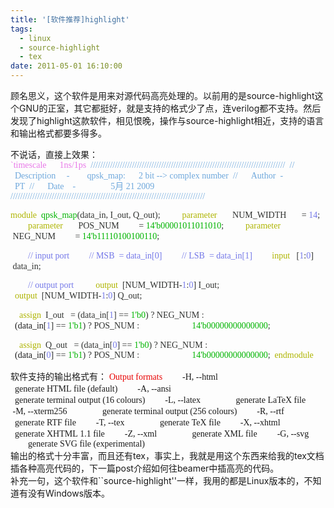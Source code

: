 ```yaml
---
title: '[软件推荐]highlight'
tags:
  - linux
  - source-highlight
  - tex
date: 2011-05-01 16:10:00
---
```


顾名思义，这个软件是用来对源代码高亮处理的。以前用的是source-highlight这个GNU的正室，其它都挺好，就是支持的格式少了点，连verilog都不支持。然后发现了highlight这款软件，相见恨晚，操作与source-highlight相近，支持的语言和输出格式都要多得多。<div>
</div><div>不说话，直接上效果：</div><div><span class="Apple-style-span" style="font-family: 宋体; font-size: 14px; line-height: 16px;"><span class="f005" style="color: #e878e8; font-family: 宋体, Verdana; font-size: 14px; font-style: normal; font-weight: normal; line-height: 1.2; margin-bottom: 0px; margin-left: 0px; margin-right: 0px; margin-top: 0px; padding-bottom: 2px; padding-left: 0px; padding-right: 0px; padding-top: 2px;">`timescale</span><span class="f007" style="color: #303230; font-family: 宋体, Verdana; font-size: 14px; font-style: normal; font-weight: normal; line-height: 1.2; margin-bottom: 0px; margin-left: 0px; margin-right: 0px; margin-top: 0px; padding-bottom: 2px; padding-left: 0px; padding-right: 0px; padding-top: 2px;">&nbsp; &nbsp; &nbsp;&nbsp;</span><span class="f005" style="color: #e878e8; font-family: 宋体, Verdana; font-size: 14px; font-style: normal; font-weight: normal; line-height: 1.2; margin-bottom: 0px; margin-left: 0px; margin-right: 0px; margin-top: 0px; padding-bottom: 2px; padding-left: 0px; padding-right: 0px; padding-top: 2px;">1ns/1ps</span>&nbsp;
<span class="Apple-style-span" style="color: #6fa8dc;"><span class="f004" style="font-family: 宋体, Verdana; font-size: 14px; font-style: normal; font-weight: normal; line-height: 1.2; margin-bottom: 0px; margin-left: 0px; margin-right: 0px; margin-top: 0px; padding-bottom: 2px; padding-left: 0px; padding-right: 0px; padding-top: 2px;">////////////////////////////////////////////////////////////////////////////////</span>&nbsp;
//<span class="f007" style="font-family: 宋体, Verdana; font-size: 14px; font-style: normal; font-weight: normal; line-height: 1.2; margin-bottom: 0px; margin-left: 0px; margin-right: 0px; margin-top: 0px; padding-bottom: 2px; padding-left: 0px; padding-right: 0px; padding-top: 2px;">&nbsp; &nbsp; &nbsp;&nbsp;</span><span class="f004" style="font-family: 宋体, Verdana; font-size: 14px; font-style: normal; font-weight: normal; line-height: 1.2; margin-bottom: 0px; margin-left: 0px; margin-right: 0px; margin-top: 0px; padding-bottom: 2px; padding-left: 0px; padding-right: 0px; padding-top: 2px;">Description</span><span class="f007" style="font-family: 宋体, Verdana; font-size: 14px; font-style: normal; font-weight: normal; line-height: 1.2; margin-bottom: 0px; margin-left: 0px; margin-right: 0px; margin-top: 0px; padding-bottom: 2px; padding-left: 0px; padding-right: 0px; padding-top: 2px;">&nbsp; &nbsp; &nbsp;</span><span class="f004" style="font-family: 宋体, Verdana; font-size: 14px; font-style: normal; font-weight: normal; line-height: 1.2; margin-bottom: 0px; margin-left: 0px; margin-right: 0px; margin-top: 0px; padding-bottom: 2px; padding-left: 0px; padding-right: 0px; padding-top: 2px;">-</span><span class="f007" style="font-family: 宋体, Verdana; font-size: 14px; font-style: normal; font-weight: normal; line-height: 1.2; margin-bottom: 0px; margin-left: 0px; margin-right: 0px; margin-top: 0px; padding-bottom: 2px; padding-left: 0px; padding-right: 0px; padding-top: 2px;">&nbsp; &nbsp; &nbsp; &nbsp;</span><span class="f004" style="font-family: 宋体, Verdana; font-size: 14px; font-style: normal; font-weight: normal; line-height: 1.2; margin-bottom: 0px; margin-left: 0px; margin-right: 0px; margin-top: 0px; padding-bottom: 2px; padding-left: 0px; padding-right: 0px; padding-top: 2px;">&nbsp;qpsk_map:</span><span class="f007" style="font-family: 宋体, Verdana; font-size: 14px; font-style: normal; font-weight: normal; line-height: 1.2; margin-bottom: 0px; margin-left: 0px; margin-right: 0px; margin-top: 0px; padding-bottom: 2px; padding-left: 0px; padding-right: 0px; padding-top: 2px;">&nbsp; &nbsp; &nbsp;&nbsp;</span><span class="f004" style="font-family: 宋体, Verdana; font-size: 14px; font-style: normal; font-weight: normal; line-height: 1.2; margin-bottom: 0px; margin-left: 0px; margin-right: 0px; margin-top: 0px; padding-bottom: 2px; padding-left: 0px; padding-right: 0px; padding-top: 2px;">2&nbsp;bit&nbsp;--&gt;&nbsp;complex&nbsp;number</span>&nbsp;
//<span class="f007" style="font-family: 宋体, Verdana; font-size: 14px; font-style: normal; font-weight: normal; line-height: 1.2; margin-bottom: 0px; margin-left: 0px; margin-right: 0px; margin-top: 0px; padding-bottom: 2px; padding-left: 0px; padding-right: 0px; padding-top: 2px;">&nbsp; &nbsp; &nbsp;&nbsp;</span><span class="f004" style="font-family: 宋体, Verdana; font-size: 14px; font-style: normal; font-weight: normal; line-height: 1.2; margin-bottom: 0px; margin-left: 0px; margin-right: 0px; margin-top: 0px; padding-bottom: 2px; padding-left: 0px; padding-right: 0px; padding-top: 2px;">Author</span><span class="f007" style="font-family: 宋体, Verdana; font-size: 14px; font-style: normal; font-weight: normal; line-height: 1.2; margin-bottom: 0px; margin-left: 0px; margin-right: 0px; margin-top: 0px; padding-bottom: 2px; padding-left: 0px; padding-right: 0px; padding-top: 2px;">&nbsp;&nbsp;</span><span class="f004" style="font-family: 宋体, Verdana; font-size: 14px; font-style: normal; font-weight: normal; line-height: 1.2; margin-bottom: 0px; margin-left: 0px; margin-right: 0px; margin-top: 0px; padding-bottom: 2px; padding-left: 0px; padding-right: 0px; padding-top: 2px;">-</span><span class="f007" style="font-family: 宋体, Verdana; font-size: 14px; font-style: normal; font-weight: normal; line-height: 1.2; margin-bottom: 0px; margin-left: 0px; margin-right: 0px; margin-top: 0px; padding-bottom: 2px; padding-left: 0px; padding-right: 0px; padding-top: 2px;">&nbsp; &nbsp; &nbsp; &nbsp; &nbsp; &nbsp; &nbsp; &nbsp;</span><span class="f004" style="font-family: 宋体, Verdana; font-size: 14px; font-style: normal; font-weight: normal; line-height: 1.2; margin-bottom: 0px; margin-left: 0px; margin-right: 0px; margin-top: 0px; padding-bottom: 2px; padding-left: 0px; padding-right: 0px; padding-top: 2px;">&nbsp;PT</span>&nbsp;
//<span class="f007" style="font-family: 宋体, Verdana; font-size: 14px; font-style: normal; font-weight: normal; line-height: 1.2; margin-bottom: 0px; margin-left: 0px; margin-right: 0px; margin-top: 0px; padding-bottom: 2px; padding-left: 0px; padding-right: 0px; padding-top: 2px;">&nbsp; &nbsp; &nbsp;&nbsp;</span><span class="f004" style="font-family: 宋体, Verdana; font-size: 14px; font-style: normal; font-weight: normal; line-height: 1.2; margin-bottom: 0px; margin-left: 0px; margin-right: 0px; margin-top: 0px; padding-bottom: 2px; padding-left: 0px; padding-right: 0px; padding-top: 2px;">Date</span><span class="f007" style="font-family: 宋体, Verdana; font-size: 14px; font-style: normal; font-weight: normal; line-height: 1.2; margin-bottom: 0px; margin-left: 0px; margin-right: 0px; margin-top: 0px; padding-bottom: 2px; padding-left: 0px; padding-right: 0px; padding-top: 2px;">&nbsp; &nbsp;&nbsp;</span><span class="f004" style="font-family: 宋体, Verdana; font-size: 14px; font-style: normal; font-weight: normal; line-height: 1.2; margin-bottom: 0px; margin-left: 0px; margin-right: 0px; margin-top: 0px; padding-bottom: 2px; padding-left: 0px; padding-right: 0px; padding-top: 2px;">-</span><span class="f007" style="font-family: 宋体, Verdana; font-size: 14px; font-style: normal; font-weight: normal; line-height: 1.2; margin-bottom: 0px; margin-left: 0px; margin-right: 0px; margin-top: 0px; padding-bottom: 2px; padding-left: 0px; padding-right: 0px; padding-top: 2px;">&nbsp; &nbsp; &nbsp; &nbsp; &nbsp; &nbsp; &nbsp; &nbsp;</span><span class="f004" style="font-family: 宋体, Verdana; font-size: 14px; font-style: normal; font-weight: normal; line-height: 1.2; margin-bottom: 0px; margin-left: 0px; margin-right: 0px; margin-top: 0px; padding-bottom: 2px; padding-left: 0px; padding-right: 0px; padding-top: 2px;">&nbsp;5月 21&nbsp;2009</span>&nbsp;
////////////////////////////////////////////////////////////////////////////////&nbsp;</span>

<span class="f003" style="color: #aeb400; font-family: 宋体, Verdana; font-size: 14px; font-style: normal; font-weight: normal; line-height: 1.2; margin-bottom: 0px; margin-left: 0px; margin-right: 0px; margin-top: 0px; padding-bottom: 2px; padding-left: 0px; padding-right: 0px; padding-top: 2px;">module</span><span class="f007" style="color: #303230; font-family: 宋体, Verdana; font-size: 14px; font-style: normal; font-weight: normal; line-height: 1.2; margin-bottom: 0px; margin-left: 0px; margin-right: 0px; margin-top: 0px; padding-bottom: 2px; padding-left: 0px; padding-right: 0px; padding-top: 2px;">&nbsp;&nbsp;</span><span class="f002" style="color: #00b400; font-family: 宋体, Verdana; font-size: 14px; font-style: normal; font-weight: normal; line-height: 1.2; margin-bottom: 0px; margin-left: 0px; margin-right: 0px; margin-top: 0px; padding-bottom: 2px; padding-left: 0px; padding-right: 0px; padding-top: 2px;">qpsk_map</span><span class="f007" style="color: #303230; font-family: 宋体, Verdana; font-size: 14px; font-style: normal; font-weight: normal; line-height: 1.2; margin-bottom: 0px; margin-left: 0px; margin-right: 0px; margin-top: 0px; padding-bottom: 2px; padding-left: 0px; padding-right: 0px; padding-top: 2px;">(data_in,&nbsp;I_out,&nbsp;Q_out);</span>&nbsp;
&nbsp; &nbsp; &nbsp; &nbsp;&nbsp;<span class="f003" style="color: #aeb400; font-family: 宋体, Verdana; font-size: 14px; font-style: normal; font-weight: normal; line-height: 1.2; margin-bottom: 0px; margin-left: 0px; margin-right: 0px; margin-top: 0px; padding-bottom: 2px; padding-left: 0px; padding-right: 0px; padding-top: 2px;">parameter</span><span class="f007" style="color: #303230; font-family: 宋体, Verdana; font-size: 14px; font-style: normal; font-weight: normal; line-height: 1.2; margin-bottom: 0px; margin-left: 0px; margin-right: 0px; margin-top: 0px; padding-bottom: 2px; padding-left: 0px; padding-right: 0px; padding-top: 2px;">&nbsp; &nbsp; &nbsp; &nbsp;NUM_WIDTH&nbsp; &nbsp; &nbsp; &nbsp;=&nbsp;</span><span class="f004" style="color: #7478e8; font-family: 宋体, Verdana; font-size: 14px; font-style: normal; font-weight: normal; line-height: 1.2; margin-bottom: 0px; margin-left: 0px; margin-right: 0px; margin-top: 0px; padding-bottom: 2px; padding-left: 0px; padding-right: 0px; padding-top: 2px;">14</span><span class="f007" style="color: #303230; font-family: 宋体, Verdana; font-size: 14px; font-style: normal; font-weight: normal; line-height: 1.2; margin-bottom: 0px; margin-left: 0px; margin-right: 0px; margin-top: 0px; padding-bottom: 2px; padding-left: 0px; padding-right: 0px; padding-top: 2px;">;</span>&nbsp;
&nbsp; &nbsp; &nbsp; &nbsp;&nbsp;<span class="f003" style="color: #aeb400; font-family: 宋体, Verdana; font-size: 14px; font-style: normal; font-weight: normal; line-height: 1.2; margin-bottom: 0px; margin-left: 0px; margin-right: 0px; margin-top: 0px; padding-bottom: 2px; padding-left: 0px; padding-right: 0px; padding-top: 2px;">parameter</span><span class="f007" style="color: #303230; font-family: 宋体, Verdana; font-size: 14px; font-style: normal; font-weight: normal; line-height: 1.2; margin-bottom: 0px; margin-left: 0px; margin-right: 0px; margin-top: 0px; padding-bottom: 2px; padding-left: 0px; padding-right: 0px; padding-top: 2px;">&nbsp; &nbsp; &nbsp; &nbsp;POS_NUM&nbsp; &nbsp; &nbsp; &nbsp; &nbsp;=&nbsp;</span><span class="f002" style="color: #00b400; font-family: 宋体, Verdana; font-size: 14px; font-style: normal; font-weight: normal; line-height: 1.2; margin-bottom: 0px; margin-left: 0px; margin-right: 0px; margin-top: 0px; padding-bottom: 2px; padding-left: 0px; padding-right: 0px; padding-top: 2px;">14'b00001011011010</span><span class="f007" style="color: #303230; font-family: 宋体, Verdana; font-size: 14px; font-style: normal; font-weight: normal; line-height: 1.2; margin-bottom: 0px; margin-left: 0px; margin-right: 0px; margin-top: 0px; padding-bottom: 2px; padding-left: 0px; padding-right: 0px; padding-top: 2px;">;</span>&nbsp;
&nbsp; &nbsp; &nbsp; &nbsp;&nbsp;<span class="f003" style="color: #aeb400; font-family: 宋体, Verdana; font-size: 14px; font-style: normal; font-weight: normal; line-height: 1.2; margin-bottom: 0px; margin-left: 0px; margin-right: 0px; margin-top: 0px; padding-bottom: 2px; padding-left: 0px; padding-right: 0px; padding-top: 2px;">parameter</span><span class="f007" style="color: #303230; font-family: 宋体, Verdana; font-size: 14px; font-style: normal; font-weight: normal; line-height: 1.2; margin-bottom: 0px; margin-left: 0px; margin-right: 0px; margin-top: 0px; padding-bottom: 2px; padding-left: 0px; padding-right: 0px; padding-top: 2px;">&nbsp; &nbsp; &nbsp; &nbsp;NEG_NUM&nbsp; &nbsp; &nbsp; &nbsp; &nbsp;=&nbsp;</span><span class="f002" style="color: #00b400; font-family: 宋体, Verdana; font-size: 14px; font-style: normal; font-weight: normal; line-height: 1.2; margin-bottom: 0px; margin-left: 0px; margin-right: 0px; margin-top: 0px; padding-bottom: 2px; padding-left: 0px; padding-right: 0px; padding-top: 2px;">14'b11110100100110</span><span class="f007" style="color: #303230; font-family: 宋体, Verdana; font-size: 14px; font-style: normal; font-weight: normal; line-height: 1.2; margin-bottom: 0px; margin-left: 0px; margin-right: 0px; margin-top: 0px; padding-bottom: 2px; padding-left: 0px; padding-right: 0px; padding-top: 2px;">;</span>&nbsp;

&nbsp; &nbsp; &nbsp; &nbsp;&nbsp;<span class="f004" style="color: #7478e8; font-family: 宋体, Verdana; font-size: 14px; font-style: normal; font-weight: normal; line-height: 1.2; margin-bottom: 0px; margin-left: 0px; margin-right: 0px; margin-top: 0px; padding-bottom: 2px; padding-left: 0px; padding-right: 0px; padding-top: 2px;">//&nbsp;input&nbsp;port</span>
<span class="f007" style="color: #303230; font-family: 宋体, Verdana; font-size: 14px; font-style: normal; font-weight: normal; line-height: 1.2; margin-bottom: 0px; margin-left: 0px; margin-right: 0px; margin-top: 0px; padding-bottom: 2px; padding-left: 0px; padding-right: 0px; padding-top: 2px;">&nbsp; &nbsp; &nbsp; &nbsp;&nbsp;</span><span class="f004" style="color: #7478e8; font-family: 宋体, Verdana; font-size: 14px; font-style: normal; font-weight: normal; line-height: 1.2; margin-bottom: 0px; margin-left: 0px; margin-right: 0px; margin-top: 0px; padding-bottom: 2px; padding-left: 0px; padding-right: 0px; padding-top: 2px;">//&nbsp;MSB</span><span class="f007" style="color: #303230; font-family: 宋体, Verdana; font-size: 14px; font-style: normal; font-weight: normal; line-height: 1.2; margin-bottom: 0px; margin-left: 0px; margin-right: 0px; margin-top: 0px; padding-bottom: 2px; padding-left: 0px; padding-right: 0px; padding-top: 2px;">&nbsp;&nbsp;</span><span class="f004" style="color: #7478e8; font-family: 宋体, Verdana; font-size: 14px; font-style: normal; font-weight: normal; line-height: 1.2; margin-bottom: 0px; margin-left: 0px; margin-right: 0px; margin-top: 0px; padding-bottom: 2px; padding-left: 0px; padding-right: 0px; padding-top: 2px;">=&nbsp;data_in[0]</span>
<span class="f007" style="color: #303230; font-family: 宋体, Verdana; font-size: 14px; font-style: normal; font-weight: normal; line-height: 1.2; margin-bottom: 0px; margin-left: 0px; margin-right: 0px; margin-top: 0px; padding-bottom: 2px; padding-left: 0px; padding-right: 0px; padding-top: 2px;">&nbsp; &nbsp; &nbsp; &nbsp;&nbsp;</span><span class="f004" style="color: #7478e8; font-family: 宋体, Verdana; font-size: 14px; font-style: normal; font-weight: normal; line-height: 1.2; margin-bottom: 0px; margin-left: 0px; margin-right: 0px; margin-top: 0px; padding-bottom: 2px; padding-left: 0px; padding-right: 0px; padding-top: 2px;">//&nbsp;LSB</span><span class="f007" style="color: #303230; font-family: 宋体, Verdana; font-size: 14px; font-style: normal; font-weight: normal; line-height: 1.2; margin-bottom: 0px; margin-left: 0px; margin-right: 0px; margin-top: 0px; padding-bottom: 2px; padding-left: 0px; padding-right: 0px; padding-top: 2px;">&nbsp;&nbsp;</span><span class="f004" style="color: #7478e8; font-family: 宋体, Verdana; font-size: 14px; font-style: normal; font-weight: normal; line-height: 1.2; margin-bottom: 0px; margin-left: 0px; margin-right: 0px; margin-top: 0px; padding-bottom: 2px; padding-left: 0px; padding-right: 0px; padding-top: 2px;">=&nbsp;data_in[1]</span>
<span class="f007" style="color: #303230; font-family: 宋体, Verdana; font-size: 14px; font-style: normal; font-weight: normal; line-height: 1.2; margin-bottom: 0px; margin-left: 0px; margin-right: 0px; margin-top: 0px; padding-bottom: 2px; padding-left: 0px; padding-right: 0px; padding-top: 2px;">&nbsp; &nbsp; &nbsp; &nbsp;&nbsp;</span><span class="f003" style="color: #aeb400; font-family: 宋体, Verdana; font-size: 14px; font-style: normal; font-weight: normal; line-height: 1.2; margin-bottom: 0px; margin-left: 0px; margin-right: 0px; margin-top: 0px; padding-bottom: 2px; padding-left: 0px; padding-right: 0px; padding-top: 2px;">input</span><span class="f007" style="color: #303230; font-family: 宋体, Verdana; font-size: 14px; font-style: normal; font-weight: normal; line-height: 1.2; margin-bottom: 0px; margin-left: 0px; margin-right: 0px; margin-top: 0px; padding-bottom: 2px; padding-left: 0px; padding-right: 0px; padding-top: 2px;">&nbsp; &nbsp;[</span><span class="f004" style="color: #7478e8; font-family: 宋体, Verdana; font-size: 14px; font-style: normal; font-weight: normal; line-height: 1.2; margin-bottom: 0px; margin-left: 0px; margin-right: 0px; margin-top: 0px; padding-bottom: 2px; padding-left: 0px; padding-right: 0px; padding-top: 2px;">1</span><span class="f007" style="color: #303230; font-family: 宋体, Verdana; font-size: 14px; font-style: normal; font-weight: normal; line-height: 1.2; margin-bottom: 0px; margin-left: 0px; margin-right: 0px; margin-top: 0px; padding-bottom: 2px; padding-left: 0px; padding-right: 0px; padding-top: 2px;">:</span><span class="f004" style="color: #7478e8; font-family: 宋体, Verdana; font-size: 14px; font-style: normal; font-weight: normal; line-height: 1.2; margin-bottom: 0px; margin-left: 0px; margin-right: 0px; margin-top: 0px; padding-bottom: 2px; padding-left: 0px; padding-right: 0px; padding-top: 2px;">0</span><span class="f007" style="color: #303230; font-family: 宋体, Verdana; font-size: 14px; font-style: normal; font-weight: normal; line-height: 1.2; margin-bottom: 0px; margin-left: 0px; margin-right: 0px; margin-top: 0px; padding-bottom: 2px; padding-left: 0px; padding-right: 0px; padding-top: 2px;">]&nbsp; &nbsp;data_in;</span>

&nbsp; &nbsp; &nbsp; &nbsp;&nbsp;<span class="f004" style="color: #7478e8; font-family: 宋体, Verdana; font-size: 14px; font-style: normal; font-weight: normal; line-height: 1.2; margin-bottom: 0px; margin-left: 0px; margin-right: 0px; margin-top: 0px; padding-bottom: 2px; padding-left: 0px; padding-right: 0px; padding-top: 2px;">//&nbsp;output&nbsp;port</span>&nbsp;
<span class="f007" style="color: #303230; font-family: 宋体, Verdana; font-size: 14px; font-style: normal; font-weight: normal; line-height: 1.2; margin-bottom: 0px; margin-left: 0px; margin-right: 0px; margin-top: 0px; padding-bottom: 2px; padding-left: 0px; padding-right: 0px; padding-top: 2px;">&nbsp; &nbsp; &nbsp; &nbsp;&nbsp;</span><span class="f003" style="color: #aeb400; font-family: 宋体, Verdana; font-size: 14px; font-style: normal; font-weight: normal; line-height: 1.2; margin-bottom: 0px; margin-left: 0px; margin-right: 0px; margin-top: 0px; padding-bottom: 2px; padding-left: 0px; padding-right: 0px; padding-top: 2px;">output</span><span class="f007" style="color: #303230; font-family: 宋体, Verdana; font-size: 14px; font-style: normal; font-weight: normal; line-height: 1.2; margin-bottom: 0px; margin-left: 0px; margin-right: 0px; margin-top: 0px; padding-bottom: 2px; padding-left: 0px; padding-right: 0px; padding-top: 2px;">&nbsp;&nbsp;[NUM_WIDTH-</span><span class="f004" style="color: #7478e8; font-family: 宋体, Verdana; font-size: 14px; font-style: normal; font-weight: normal; line-height: 1.2; margin-bottom: 0px; margin-left: 0px; margin-right: 0px; margin-top: 0px; padding-bottom: 2px; padding-left: 0px; padding-right: 0px; padding-top: 2px;">1</span><span class="f007" style="color: #303230; font-family: 宋体, Verdana; font-size: 14px; font-style: normal; font-weight: normal; line-height: 1.2; margin-bottom: 0px; margin-left: 0px; margin-right: 0px; margin-top: 0px; padding-bottom: 2px; padding-left: 0px; padding-right: 0px; padding-top: 2px;">:</span><span class="f004" style="color: #7478e8; font-family: 宋体, Verdana; font-size: 14px; font-style: normal; font-weight: normal; line-height: 1.2; margin-bottom: 0px; margin-left: 0px; margin-right: 0px; margin-top: 0px; padding-bottom: 2px; padding-left: 0px; padding-right: 0px; padding-top: 2px;">0</span><span class="f007" style="color: #303230; font-family: 宋体, Verdana; font-size: 14px; font-style: normal; font-weight: normal; line-height: 1.2; margin-bottom: 0px; margin-left: 0px; margin-right: 0px; margin-top: 0px; padding-bottom: 2px; padding-left: 0px; padding-right: 0px; padding-top: 2px;">]&nbsp;I_out;</span>&nbsp;
&nbsp; &nbsp; &nbsp; &nbsp;&nbsp;<span class="f003" style="color: #aeb400; font-family: 宋体, Verdana; font-size: 14px; font-style: normal; font-weight: normal; line-height: 1.2; margin-bottom: 0px; margin-left: 0px; margin-right: 0px; margin-top: 0px; padding-bottom: 2px; padding-left: 0px; padding-right: 0px; padding-top: 2px;">output</span><span class="f007" style="color: #303230; font-family: 宋体, Verdana; font-size: 14px; font-style: normal; font-weight: normal; line-height: 1.2; margin-bottom: 0px; margin-left: 0px; margin-right: 0px; margin-top: 0px; padding-bottom: 2px; padding-left: 0px; padding-right: 0px; padding-top: 2px;">&nbsp;&nbsp;[NUM_WIDTH-</span><span class="f004" style="color: #7478e8; font-family: 宋体, Verdana; font-size: 14px; font-style: normal; font-weight: normal; line-height: 1.2; margin-bottom: 0px; margin-left: 0px; margin-right: 0px; margin-top: 0px; padding-bottom: 2px; padding-left: 0px; padding-right: 0px; padding-top: 2px;">1</span><span class="f007" style="color: #303230; font-family: 宋体, Verdana; font-size: 14px; font-style: normal; font-weight: normal; line-height: 1.2; margin-bottom: 0px; margin-left: 0px; margin-right: 0px; margin-top: 0px; padding-bottom: 2px; padding-left: 0px; padding-right: 0px; padding-top: 2px;">:</span><span class="f004" style="color: #7478e8; font-family: 宋体, Verdana; font-size: 14px; font-style: normal; font-weight: normal; line-height: 1.2; margin-bottom: 0px; margin-left: 0px; margin-right: 0px; margin-top: 0px; padding-bottom: 2px; padding-left: 0px; padding-right: 0px; padding-top: 2px;">0</span><span class="f007" style="color: #303230; font-family: 宋体, Verdana; font-size: 14px; font-style: normal; font-weight: normal; line-height: 1.2; margin-bottom: 0px; margin-left: 0px; margin-right: 0px; margin-top: 0px; padding-bottom: 2px; padding-left: 0px; padding-right: 0px; padding-top: 2px;">]&nbsp;Q_out;</span>&nbsp;

&nbsp; &nbsp;&nbsp;<span class="f003" style="color: #aeb400; font-family: 宋体, Verdana; font-size: 14px; font-style: normal; font-weight: normal; line-height: 1.2; margin-bottom: 0px; margin-left: 0px; margin-right: 0px; margin-top: 0px; padding-bottom: 2px; padding-left: 0px; padding-right: 0px; padding-top: 2px;">assign</span><span class="f007" style="color: #303230; font-family: 宋体, Verdana; font-size: 14px; font-style: normal; font-weight: normal; line-height: 1.2; margin-bottom: 0px; margin-left: 0px; margin-right: 0px; margin-top: 0px; padding-bottom: 2px; padding-left: 0px; padding-right: 0px; padding-top: 2px;">&nbsp;&nbsp;I_out&nbsp; &nbsp;=&nbsp;(data_in[</span><span class="f004" style="color: #7478e8; font-family: 宋体, Verdana; font-size: 14px; font-style: normal; font-weight: normal; line-height: 1.2; margin-bottom: 0px; margin-left: 0px; margin-right: 0px; margin-top: 0px; padding-bottom: 2px; padding-left: 0px; padding-right: 0px; padding-top: 2px;">1</span><span class="f007" style="color: #303230; font-family: 宋体, Verdana; font-size: 14px; font-style: normal; font-weight: normal; line-height: 1.2; margin-bottom: 0px; margin-left: 0px; margin-right: 0px; margin-top: 0px; padding-bottom: 2px; padding-left: 0px; padding-right: 0px; padding-top: 2px;">]&nbsp;==&nbsp;</span><span class="f002" style="color: #00b400; font-family: 宋体, Verdana; font-size: 14px; font-style: normal; font-weight: normal; line-height: 1.2; margin-bottom: 0px; margin-left: 0px; margin-right: 0px; margin-top: 0px; padding-bottom: 2px; padding-left: 0px; padding-right: 0px; padding-top: 2px;">1'b0</span><span class="f007" style="color: #303230; font-family: 宋体, Verdana; font-size: 14px; font-style: normal; font-weight: normal; line-height: 1.2; margin-bottom: 0px; margin-left: 0px; margin-right: 0px; margin-top: 0px; padding-bottom: 2px; padding-left: 0px; padding-right: 0px; padding-top: 2px;">)&nbsp;?&nbsp;NEG_NUM&nbsp;:</span>&nbsp;
&nbsp; &nbsp; &nbsp; &nbsp; &nbsp; &nbsp; &nbsp; &nbsp; &nbsp; &nbsp; &nbsp;&nbsp;(data_in[<span class="f004" style="color: #7478e8; font-family: 宋体, Verdana; font-size: 14px; font-style: normal; font-weight: normal; line-height: 1.2; margin-bottom: 0px; margin-left: 0px; margin-right: 0px; margin-top: 0px; padding-bottom: 2px; padding-left: 0px; padding-right: 0px; padding-top: 2px;">1</span><span class="f007" style="color: #303230; font-family: 宋体, Verdana; font-size: 14px; font-style: normal; font-weight: normal; line-height: 1.2; margin-bottom: 0px; margin-left: 0px; margin-right: 0px; margin-top: 0px; padding-bottom: 2px; padding-left: 0px; padding-right: 0px; padding-top: 2px;">]&nbsp;==&nbsp;</span><span class="f002" style="color: #00b400; font-family: 宋体, Verdana; font-size: 14px; font-style: normal; font-weight: normal; line-height: 1.2; margin-bottom: 0px; margin-left: 0px; margin-right: 0px; margin-top: 0px; padding-bottom: 2px; padding-left: 0px; padding-right: 0px; padding-top: 2px;">1'b1</span><span class="f007" style="color: #303230; font-family: 宋体, Verdana; font-size: 14px; font-style: normal; font-weight: normal; line-height: 1.2; margin-bottom: 0px; margin-left: 0px; margin-right: 0px; margin-top: 0px; padding-bottom: 2px; padding-left: 0px; padding-right: 0px; padding-top: 2px;">)&nbsp;?&nbsp;POS_NUM&nbsp;:</span>&nbsp;
&nbsp; &nbsp; &nbsp; &nbsp; &nbsp; &nbsp; &nbsp; &nbsp; &nbsp; &nbsp; &nbsp;&nbsp;<span class="f002" style="color: #00b400; font-family: 宋体, Verdana; font-size: 14px; font-style: normal; font-weight: normal; line-height: 1.2; margin-bottom: 0px; margin-left: 0px; margin-right: 0px; margin-top: 0px; padding-bottom: 2px; padding-left: 0px; padding-right: 0px; padding-top: 2px;">14'b00000000000000</span><span class="f007" style="color: #303230; font-family: 宋体, Verdana; font-size: 14px; font-style: normal; font-weight: normal; line-height: 1.2; margin-bottom: 0px; margin-left: 0px; margin-right: 0px; margin-top: 0px; padding-bottom: 2px; padding-left: 0px; padding-right: 0px; padding-top: 2px;">;</span>&nbsp;

&nbsp; &nbsp;&nbsp;<span class="f003" style="color: #aeb400; font-family: 宋体, Verdana; font-size: 14px; font-style: normal; font-weight: normal; line-height: 1.2; margin-bottom: 0px; margin-left: 0px; margin-right: 0px; margin-top: 0px; padding-bottom: 2px; padding-left: 0px; padding-right: 0px; padding-top: 2px;">assign</span><span class="f007" style="color: #303230; font-family: 宋体, Verdana; font-size: 14px; font-style: normal; font-weight: normal; line-height: 1.2; margin-bottom: 0px; margin-left: 0px; margin-right: 0px; margin-top: 0px; padding-bottom: 2px; padding-left: 0px; padding-right: 0px; padding-top: 2px;">&nbsp;&nbsp;Q_out&nbsp; &nbsp;=&nbsp;(data_in[</span><span class="f004" style="color: #7478e8; font-family: 宋体, Verdana; font-size: 14px; font-style: normal; font-weight: normal; line-height: 1.2; margin-bottom: 0px; margin-left: 0px; margin-right: 0px; margin-top: 0px; padding-bottom: 2px; padding-left: 0px; padding-right: 0px; padding-top: 2px;">0</span><span class="f007" style="color: #303230; font-family: 宋体, Verdana; font-size: 14px; font-style: normal; font-weight: normal; line-height: 1.2; margin-bottom: 0px; margin-left: 0px; margin-right: 0px; margin-top: 0px; padding-bottom: 2px; padding-left: 0px; padding-right: 0px; padding-top: 2px;">]&nbsp;==&nbsp;</span><span class="f002" style="color: #00b400; font-family: 宋体, Verdana; font-size: 14px; font-style: normal; font-weight: normal; line-height: 1.2; margin-bottom: 0px; margin-left: 0px; margin-right: 0px; margin-top: 0px; padding-bottom: 2px; padding-left: 0px; padding-right: 0px; padding-top: 2px;">1'b0</span><span class="f007" style="color: #303230; font-family: 宋体, Verdana; font-size: 14px; font-style: normal; font-weight: normal; line-height: 1.2; margin-bottom: 0px; margin-left: 0px; margin-right: 0px; margin-top: 0px; padding-bottom: 2px; padding-left: 0px; padding-right: 0px; padding-top: 2px;">)&nbsp;?&nbsp;NEG_NUM&nbsp;:</span>&nbsp;
&nbsp; &nbsp; &nbsp; &nbsp; &nbsp; &nbsp; &nbsp; &nbsp; &nbsp; &nbsp; &nbsp;&nbsp;(data_in[<span class="f004" style="color: #7478e8; font-family: 宋体, Verdana; font-size: 14px; font-style: normal; font-weight: normal; line-height: 1.2; margin-bottom: 0px; margin-left: 0px; margin-right: 0px; margin-top: 0px; padding-bottom: 2px; padding-left: 0px; padding-right: 0px; padding-top: 2px;">0</span><span class="f007" style="color: #303230; font-family: 宋体, Verdana; font-size: 14px; font-style: normal; font-weight: normal; line-height: 1.2; margin-bottom: 0px; margin-left: 0px; margin-right: 0px; margin-top: 0px; padding-bottom: 2px; padding-left: 0px; padding-right: 0px; padding-top: 2px;">]&nbsp;==&nbsp;</span><span class="f002" style="color: #00b400; font-family: 宋体, Verdana; font-size: 14px; font-style: normal; font-weight: normal; line-height: 1.2; margin-bottom: 0px; margin-left: 0px; margin-right: 0px; margin-top: 0px; padding-bottom: 2px; padding-left: 0px; padding-right: 0px; padding-top: 2px;">1'b1</span><span class="f007" style="color: #303230; font-family: 宋体, Verdana; font-size: 14px; font-style: normal; font-weight: normal; line-height: 1.2; margin-bottom: 0px; margin-left: 0px; margin-right: 0px; margin-top: 0px; padding-bottom: 2px; padding-left: 0px; padding-right: 0px; padding-top: 2px;">)&nbsp;?&nbsp;POS_NUM&nbsp;:</span>&nbsp;
&nbsp; &nbsp; &nbsp; &nbsp; &nbsp; &nbsp; &nbsp; &nbsp; &nbsp; &nbsp; &nbsp;&nbsp;<span class="f002" style="color: #00b400; font-family: 宋体, Verdana; font-size: 14px; font-style: normal; font-weight: normal; line-height: 1.2; margin-bottom: 0px; margin-left: 0px; margin-right: 0px; margin-top: 0px; padding-bottom: 2px; padding-left: 0px; padding-right: 0px; padding-top: 2px;">14'b00000000000000</span><span class="f007" style="color: #303230; font-family: 宋体, Verdana; font-size: 14px; font-style: normal; font-weight: normal; line-height: 1.2; margin-bottom: 0px; margin-left: 0px; margin-right: 0px; margin-top: 0px; padding-bottom: 2px; padding-left: 0px; padding-right: 0px; padding-top: 2px;">;</span>&nbsp;
<span class="f003" style="color: #aeb400; font-family: 宋体, Verdana; font-size: 14px; font-style: normal; font-weight: normal; line-height: 1.2; margin-bottom: 0px; margin-left: 0px; margin-right: 0px; margin-top: 0px; padding-bottom: 2px; padding-left: 0px; padding-right: 0px; padding-top: 2px;">endmodule</span>&nbsp;</span></div><div>
</div><div>软件支持的输出格式有： 
<span class="f009" style="color: #e80000; font-family: 宋体, Verdana; font-size: 14px; font-style: normal; font-weight: normal; line-height: 1.2; margin-bottom: 0px; margin-left: 0px; margin-right: 0px; margin-top: 0px; padding-bottom: 2px; padding-left: 0px; padding-right: 0px; padding-top: 2px;">Output</span><span class="Apple-style-span" style="font-family: 宋体;"><span class="Apple-style-span" style="font-size: 14px; line-height: 16px;">&nbsp;</span></span><span class="f009" style="color: #e80000; font-family: 宋体, Verdana; font-size: 14px; font-style: normal; font-weight: normal; line-height: 1.2; margin-bottom: 0px; margin-left: 0px; margin-right: 0px; margin-top: 0px; padding-bottom: 2px; padding-left: 0px; padding-right: 0px; padding-top: 2px;">formats</span><span class="Apple-style-span" style="font-family: 宋体;"><span class="Apple-style-span" style="font-size: 14px; line-height: 16px;">&nbsp;</span></span>
<span class="Apple-style-span" style="font-family: 宋体;"><span class="Apple-style-span" style="font-size: 14px; line-height: 16px;">&nbsp; &nbsp; &nbsp; &nbsp;-H,&nbsp;--html&nbsp;</span></span>
<span class="Apple-style-span" style="font-family: 宋体;"><span class="Apple-style-span" style="font-size: 14px; line-height: 16px;">&nbsp; &nbsp; &nbsp; &nbsp; &nbsp; &nbsp; &nbsp;&nbsp;generate&nbsp;HTML&nbsp;file&nbsp;(default)&nbsp;</span></span>
<span class="Apple-style-span" style="font-family: 宋体;"><span class="Apple-style-span" style="font-size: 14px; line-height: 16px;">&nbsp; &nbsp; &nbsp; &nbsp;-A,&nbsp;--ansi&nbsp;</span></span>
<span class="Apple-style-span" style="font-family: 宋体;"><span class="Apple-style-span" style="font-size: 14px; line-height: 16px;">&nbsp; &nbsp; &nbsp; &nbsp; &nbsp; &nbsp; &nbsp;&nbsp;generate&nbsp;terminal&nbsp;output&nbsp;(16&nbsp;colours)&nbsp;</span></span>
<span class="Apple-style-span" style="font-family: 宋体;"><span class="Apple-style-span" style="font-size: 14px; line-height: 16px;">&nbsp; &nbsp; &nbsp; &nbsp;-L,&nbsp;--latex&nbsp;</span></span>
<span class="Apple-style-span" style="font-family: 宋体;"><span class="Apple-style-span" style="font-size: 14px; line-height: 16px;">&nbsp; &nbsp; &nbsp; &nbsp; &nbsp; &nbsp; &nbsp;&nbsp;generate&nbsp;LaTeX&nbsp;file&nbsp;</span></span>
<span class="Apple-style-span" style="font-family: 宋体;"><span class="Apple-style-span" style="font-size: 14px; line-height: 16px;">&nbsp; &nbsp; &nbsp; &nbsp;-M,&nbsp;--xterm256&nbsp;</span></span>
<span class="Apple-style-span" style="font-family: 宋体;"><span class="Apple-style-span" style="font-size: 14px; line-height: 16px;">&nbsp; &nbsp; &nbsp; &nbsp; &nbsp; &nbsp; &nbsp;&nbsp;generate&nbsp;terminal&nbsp;output&nbsp;(256&nbsp;colours)&nbsp;</span></span>
<span class="Apple-style-span" style="font-family: 宋体;"><span class="Apple-style-span" style="font-size: 14px; line-height: 16px;">&nbsp; &nbsp; &nbsp; &nbsp;-R,&nbsp;--rtf&nbsp;</span></span>
<span class="Apple-style-span" style="font-family: 宋体;"><span class="Apple-style-span" style="font-size: 14px; line-height: 16px;">&nbsp; &nbsp; &nbsp; &nbsp; &nbsp; &nbsp; &nbsp;&nbsp;generate&nbsp;RTF&nbsp;file&nbsp;</span></span>
<span class="Apple-style-span" style="font-family: 宋体;"><span class="Apple-style-span" style="font-size: 14px; line-height: 16px;">&nbsp; &nbsp; &nbsp; &nbsp;-T,&nbsp;--tex&nbsp;</span></span>
<span class="Apple-style-span" style="font-family: 宋体;"><span class="Apple-style-span" style="font-size: 14px; line-height: 16px;">&nbsp; &nbsp; &nbsp; &nbsp; &nbsp; &nbsp; &nbsp;&nbsp;generate&nbsp;TeX&nbsp;file&nbsp;</span></span>
<span class="Apple-style-span" style="font-family: 宋体;"><span class="Apple-style-span" style="font-size: 14px; line-height: 16px;">&nbsp; &nbsp; &nbsp; &nbsp;-X,&nbsp;--xhtml&nbsp;</span></span>
<span class="Apple-style-span" style="font-family: 宋体;"><span class="Apple-style-span" style="font-size: 14px; line-height: 16px;">&nbsp; &nbsp; &nbsp; &nbsp; &nbsp; &nbsp; &nbsp;&nbsp;generate&nbsp;XHTML&nbsp;1.1&nbsp;file&nbsp;</span></span>
<span class="Apple-style-span" style="font-family: 宋体;"><span class="Apple-style-span" style="font-size: 14px; line-height: 16px;">&nbsp; &nbsp; &nbsp; &nbsp;-Z,&nbsp;--xml&nbsp;</span></span>
<span class="Apple-style-span" style="font-family: 宋体;"><span class="Apple-style-span" style="font-size: 14px; line-height: 16px;">&nbsp; &nbsp; &nbsp; &nbsp; &nbsp; &nbsp; &nbsp;&nbsp;generate&nbsp;XML&nbsp;file&nbsp;</span></span>
<span class="Apple-style-span" style="font-family: 宋体;"><span class="Apple-style-span" style="font-size: 14px; line-height: 16px;">&nbsp; &nbsp; &nbsp; &nbsp;-G,&nbsp;--svg&nbsp;</span></span>
<span class="Apple-style-span" style="font-family: 宋体;"><span class="Apple-style-span" style="font-size: 14px; line-height: 16px;">&nbsp; &nbsp; &nbsp; &nbsp; &nbsp; &nbsp; &nbsp;&nbsp;generate&nbsp;SVG&nbsp;file&nbsp;(experimental)</span></span></div><div><span class="Apple-style-span" style="font-family: 宋体;"><span class="Apple-style-span" style="font-size: 14px; line-height: 16px;">
</span></span></div><div>输出的格式十分丰富，而且还有tex，事实上，我就是用这个东西来给我的tex文档插各种高亮代码的，下一篇post介绍如何往beamer中插高亮的代码。</div><div>
</div>补充一句，这个软件和``source-highlight''一样，我用的都是Linux版本的，不知道有没有Windows版本。